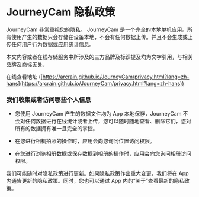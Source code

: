 ﻿# JourneyCam 隐私政策

JourneyCam 非常重视您的隐私。
JourneyCam 是一个完全的本地单机应用。所有使用产生的数据只会存储在设备本地，不会有任何数据上传。并且不会生成或上传任何用户行为数据或应用统计信息。

本文内容或者在线存储服务中所涉及的三方品牌及标识提及均为文字引用，与相关品牌及商标无关。

在线查看地址 ([https://arcrain.github.io/JourneyCam/privacy.html?lang=zh-hans](https://arcrain.github.io/JourneyCam/privacy.html?lang=zh-hans))

### 我们收集或者访问哪些个人信息

- 您使用 JourneyCam 产生的数据文件均为 App 本地保存，JourneyCam 不会对任何数据进行在线统计或者上传，您可以随时随地查看、删除它们，您对所有的数据拥有唯一且完全的掌控。

- 在您进行相机拍照的操作时，应用会向您询问位置访问权限。

- 在您进行浏览相册数据或保存数据到相册的操作时，应用会向您询问相册访问权限。

我们可能随时对隐私政策进行更新。如果隐私政策作出重大变更，我们将在 App 内通告更新的隐私政策。同时，您也可以通过 App 内的“关于”查看最新的隐私政策。